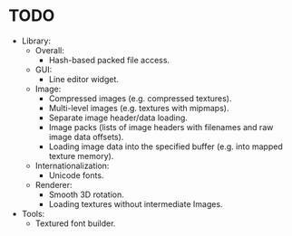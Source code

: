# TODO
* Library:
	* Overall:
		- Hash-based packed file access.
	* GUI:
		- Line editor widget.
	* Image:
		- Compressed images (e.g. compressed textures).
		- Multi-level images (e.g. textures with mipmaps).
		- Separate image header/data loading.
		- Image packs (lists of image headers with filenames and raw image data offsets).
		- Loading image data into the specified buffer (e.g. into mapped texture memory).
	* Internationalization:
		- Unicode fonts.
	* Renderer:
		- Smooth 3D rotation.
		- Loading textures without intermediate Images.
* Tools:
	- Textured font builder.
